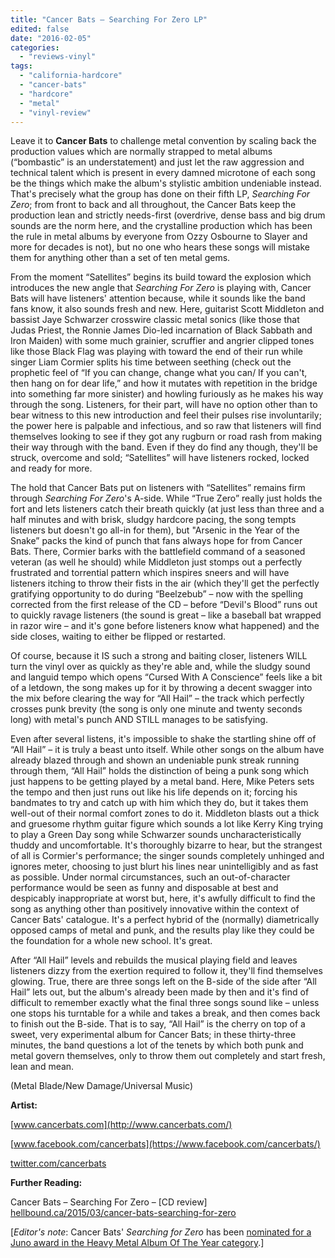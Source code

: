 ```yaml
---
title: "Cancer Bats – Searching For Zero LP"
edited: false
date: "2016-02-05"
categories:
  - "reviews-vinyl"
tags:
  - "california-hardcore"
  - "cancer-bats"
  - "hardcore"
  - "metal"
  - "vinyl-review"
---
```


Leave it to **Cancer Bats** to challenge metal convention by scaling back the production values which are normally strapped to metal albums (“bombastic” is an understatement) and just let the raw aggression and technical talent which is present in every damned microtone of each song be the things which make the album's stylistic ambition undeniable instead. That's precisely what the group has done on their fifth LP, _Searching For Zero_; from front to back and all throughout, the Cancer Bats keep the production lean and strictly needs-first (overdrive, dense bass and big drum sounds are the norm here, and the crystalline production which has been the rule in metal albums by everyone from Ozzy Osbourne to Slayer and more for decades is not), but no one who hears these songs will mistake them for anything other than a set of ten metal gems.

From the moment “Satellites” begins its build toward the explosion which introduces the new angle that _Searching For Zero_ is playing with, Cancer Bats will have listeners' attention because, while it sounds like the band fans know, it also sounds fresh and new. Here, guitarist Scott Middleton and bassist Jaye Schwarzer crosswire classic metal sonics (like those that Judas Priest, the Ronnie James Dio-led incarnation of Black Sabbath and Iron Maiden) with some much grainier, scruffier and angrier clipped tones like those Black Flag was playing with toward the end of their run while singer Liam Cormier splits his time between seething (check out the prophetic feel of “If you can change, change what you can/ If you can't, then hang on for dear life,” and how it mutates with repetition in the bridge into something far more sinister) and howling furiously as he makes his way through the song. Listeners, for their part, will have no option other than to bear witness to this new introduction and feel their pulses rise involuntarily; the power here is palpable and infectious, and so raw that listeners will find themselves looking to see if they got any rugburn or road rash from making their way through with the band. Even if they do find any though, they'll be struck, overcome and sold; “Satellites” will have listeners rocked, locked and ready for more.

The hold that Cancer Bats put on listeners with “Satellites” remains firm through _Searching For Zero_'s A-side. While “True Zero” really just holds the fort and lets listeners catch their breath quickly (at just less than three and a half minutes and with brisk, sludgy hardcore pacing, the song tempts listeners but doesn't go all-in for them), but "Arsenic in the Year of the Snake” packs the kind of punch that fans always hope for from Cancer Bats. There, Cormier barks with the battlefield command of a seasoned veteran (as well he should) while Middleton just stomps out a perfectly frustrated and torrential pattern which inspires sneers and will have listeners itching to throw their fists in the air (which they'll get the perfectly gratifying opportunity to do during “Beelzebub” – now with the spelling corrected from the first release of the CD – before “Devil's Blood” runs out to quickly ravage listeners (the sound is great – like a baseball bat wrapped in razor wire – and it's gone before listeners know what happened) and the side closes, waiting to either be flipped or restarted.

Of course, because it IS such a strong and baiting closer, listeners WILL turn the vinyl over as quickly as they're able and, while the sludgy sound and languid tempo which opens “Cursed With A Conscience” feels like a bit of a letdown, the song makes up for it by throwing a decent swagger into the mix before clearing the way for “All Hail” – the track which perfectly crosses punk brevity (the song is only one minute and twenty seconds long) with metal's punch AND STILL manages to be satisfying.

Even after several listens, it's impossible to shake the startling shine off of “All Hail” – it is truly a beast unto itself. While other songs on the album have already blazed through and shown an undeniable punk streak running through them, “All Hail” holds the distinction of being a punk song which just happens to be getting played by a metal band. Here, Mike Peters sets the tempo and then just runs out like his life depends on it; forcing his bandmates to try and catch up with him which they do, but it takes them well-out of their normal comfort zones to do it. Middleton blasts out a thick and gruesome rhythm guitar figure which sounds a lot like Kerry King trying to play a Green Day song while Schwarzer sounds uncharacteristically thuddy and uncomfortable. It's thoroughly bizarre to hear, but the strangest of all is Cormier's performance; the singer sounds completely unhinged and ignores meter, choosing to just blurt his lines near unintelligibly and as fast as possible. Under normal circumstances, such an out-of-character performance would be seen as funny and disposable at best and despicably inappropriate at worst but, here, it's awfully difficult to find the song as anything other than positively innovative within the context of Cancer Bats' catalogue. It's a perfect hybrid of the (normally) diametrically opposed camps of metal and punk, and the results play like they could be the foundation for a whole new school. It's great.

After “All Hail” levels and rebuilds the musical playing field and leaves listeners dizzy from the exertion required to follow it, they'll find themselves glowing. True, there are three songs left on the B-side of the side after “All Hail” lets out, but the album's already been made by then and it's find of difficult to remember exactly what the final three songs sound like – unless one stops his turntable for a while and takes a break, and then comes back to finish out the B-side. That is to say, “All Hail” is the cherry on top of a sweet, very experimental album for Cancer Bats; in these thirty-three minutes, the band questions a lot of the tenets by which both punk and metal govern themselves, only to throw them out completely and start fresh, lean and mean.

(Metal Blade/New Damage/Universal Music)

**Artist:**

[www.cancerbats.com](http://www.cancerbats.com/)

[www.facebook.com/cancerbats](https://www.facebook.com/cancerbats/)

[twitter.com/cancerbats](https://twitter.com/cancerbats?ref_src=twsrc)

**Further Reading:**

Cancer Bats – Searching For Zero – \[CD review\] [hellbound.ca/2015/03/cancer-bats-searching-for-zero](https://hellbound.ca/2015/03/cancer-bats-searching-for-zero/)

\[_Editor's note_: Cancer Bats' _Searching for Zero_ has been [nominated for a Juno award in the Heavy Metal Album Of The Year category](http://www.theprp.com/2016/02/02/news/cancer-bats-kataklysm-fuck-the-facts-etc-up-for-2016-juno-award/).\]
